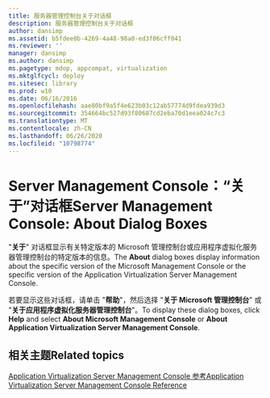 ```yaml
---
title: 服务器管理控制台关于对话框
description: 服务器管理控制台关于对话框
author: dansimp
ms.assetid: b5fdee0b-4269-4a48-98a0-ed3f06cff041
ms.reviewer: ''
manager: dansimp
ms.author: dansimp
ms.pagetype: mdop, appcompat, virtualization
ms.mktglfcycl: deploy
ms.sitesec: library
ms.prod: w10
ms.date: 06/16/2016
ms.openlocfilehash: aae80bf9a5f4e623b03c12ab57774d9fdea939d3
ms.sourcegitcommit: 354664bc527d93f80687cd2eba70d1eea024c7c3
ms.translationtype: MT
ms.contentlocale: zh-CN
ms.lasthandoff: 06/26/2020
ms.locfileid: "10798774"
---
```

# <span data-ttu-id="b50a3-103">Server Management Console：“关于”对话框</span><span class="sxs-lookup"><span data-stu-id="b50a3-103">Server Management Console: About Dialog Boxes</span></span>


<span data-ttu-id="b50a3-104">"**关于**" 对话框显示有关特定版本的 Microsoft 管理控制台或应用程序虚拟化服务器管理控制台的特定版本的信息。</span><span class="sxs-lookup"><span data-stu-id="b50a3-104">The **About** dialog boxes display information about the specific version of the Microsoft Management Console or the specific version of the Application Virtualization Server Management Console.</span></span>

<span data-ttu-id="b50a3-105">若要显示这些对话框，请单击 "**帮助**"，然后选择 "**关于 Microsoft 管理控制台**" 或 "**关于应用程序虚拟化服务器管理控制台**"。</span><span class="sxs-lookup"><span data-stu-id="b50a3-105">To display these dialog boxes, click **Help** and select **About Microsoft Management Console** or **About Application Virtualization Server Management Console**.</span></span>

## <span data-ttu-id="b50a3-106">相关主题</span><span class="sxs-lookup"><span data-stu-id="b50a3-106">Related topics</span></span>


[<span data-ttu-id="b50a3-107">Application Virtualization Server Management Console 参考</span><span class="sxs-lookup"><span data-stu-id="b50a3-107">Application Virtualization Server Management Console Reference</span></span>](application-virtualization-server-management-console-reference.md)

 

 





